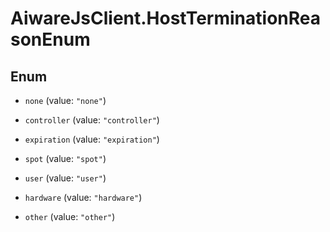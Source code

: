 # AiwareJsClient.HostTerminationReasonEnum

## Enum


* `none` (value: `"none"`)

* `controller` (value: `"controller"`)

* `expiration` (value: `"expiration"`)

* `spot` (value: `"spot"`)

* `user` (value: `"user"`)

* `hardware` (value: `"hardware"`)

* `other` (value: `"other"`)


